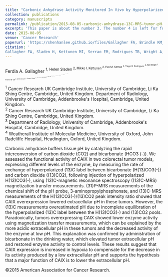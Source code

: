 ```yaml
---
title: "Carbonic Anhydrase Activity Monitored In Vivo by Hyperpolarized 13C-Magnetic Resonance Spectroscopy Demonstrates Its Importance for pH Regulation in Tumors"
collection: publications
category: manuscripts
permalink: /publication/2015-08-05-carbonic-anhydrase-13C-MRS-tumor-pH-regulation-number-3
excerpt: 'This paper is about the number 3. The number 4 is left for future work.'
date: 2015-08-05
venue: 'Cancer Research'
paperurl: 'https://shenhanlee.github.io/files/Gallagher FA, Brindle KM_Cancer Research_2015.pdf'
citation: '
Gallagher FA, Sladen H, Kettunen MI, Serrao EM, Rodrigues TB, Wright A, Gill AB, McGuire S, Booth TC, Boren J, McIntyre A, Miller JL, Lee SH, Honess D, Day SE, Hu DE, Howat WJ, Harris AL, Brindle KM (2015). &quot;Carbonic Anhydrase Activity Monitored In Vivo by Hyperpolarized 13C Magnetic Resonance Spectroscopy Demonstrates Its Importance for pH Regulation in Tumors.&quot; <i>Cancer Research</i>. 75(10):4109-4118.'
---
```


Ferdia A. Gallagher <sup>1</sub>, 
Helen Sladen <sup>2</sub>, 
Mikko I. Kettunen <sup>2</sub>, 
Eva M. Serrao <sup>2</sub>, 
Tiago B. Rodrigues <sup>2</sub>, 
Alan Wright <sup>2</sub>, 
Andrew B. Gill <sup>2</sub>, 
Sarah McGuire <sup>2</sub>, 
Thomas C. Booth <sup>2</sub>, 
Joan Boren <sup>2</sub>, 
Alan McIntyre <sup>4</sub>, 
Jodi L. Miller <sup>2</sub>, 
Shen-Han Lee <sup>2</sub>, 
Davina Honess <sup>2</sub>, 
Sam E. Day <sup>2</sub>, 
De-En Hu <sup>2</sub>, 
William J. Howat <sup>2</sub>, 
Adrian L. Harris <sup>4</sub>, 
Kevin M. Brindle <sup>2</sub>

<sup>1</sup> Cancer Research UK Cambridge Institute, University of Cambridge, Li Ka Shing Centre, Cambridge, United Kingdom. Department of Radiology, University of Cambridge, Addenbrooke's Hospital, Cambridge, United Kingdom.  
<sup>2</sup> Cancer Research UK Cambridge Institute, University of Cambridge, Li Ka Shing Centre, Cambridge, United Kingdom.  
<sup>3</sup> Department of Radiology, University of Cambridge, Addenbrooke's Hospital, Cambridge, United Kingdom.  
<sup>4</sup> Weatherall Institute of Molecular Medicine, University of Oxford, John Radcliffe Hospital, Headington, Oxford, United Kingdom.  

Carbonic anhydrase buffers tissue pH by catalyzing the rapid interconversion of carbon dioxide (CO2) and bicarbonate (HCO3 (-)). We assessed the functional activity of CAIX in two colorectal tumor models, expressing different levels of the enzyme, by measuring the rate of exchange of hyperpolarized (13)C label between bicarbonate (H(13)CO3(-)) and carbon dioxide ((13)CO2), following injection of hyperpolarized H(13)CO3(-), using (13)C-magnetic resonance spectroscopy ((13)C-MRS) magnetization transfer measurements. (31)P-MRS measurements of the chemical shift of the pH probe, 3-aminopropylphosphonate, and (13)C-MRS measurements of the H(13)CO3(-)/(13)CO2 peak intensity ratio showed that CAIX overexpression lowered extracellular pH in these tumors. However, the (13)C measurements overestimated pH due to incomplete equilibration of the hyperpolarized (13)C label between the H(13)CO3(-) and (13)CO2 pools. Paradoxically, tumors overexpressing CAIX showed lower enzyme activity using magnetization transfer measurements, which can be explained by the more acidic extracellular pH in these tumors and the decreased activity of the enzyme at low pH. This explanation was confirmed by administration of bicarbonate in the drinking water, which elevated tumor extracellular pH and restored enzyme activity to control levels. These results suggest that CAIX expression is increased in hypoxia to compensate for the decrease in its activity produced by a low extracellular pH and supports the hypothesis that a major function of CAIX is to lower the extracellular pH.

©2015 American Association for Cancer Research.
